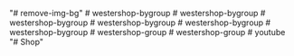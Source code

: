 "# remove-img-bg" 
#   w e s t e r s h o p - b y g r o u p  
 #   w e s t e r s h o p - b y g r o u p  
 #   w e s t e r s h o p - b y g r o u p  
 #   w e s t e r s h o p - b y g r o u p  
 #   w e s t e r s h o p - b y g r o u p  
 #   w e s t e r s h o p - b y g r o u p  
 #   w e s t e r s h o p - g r o u p  
 #   w e s t e r s h o p - g r o u p  
 #   y o u t u b e  
 "# Shop" 
